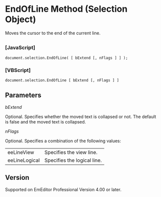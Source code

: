 # EndOfLine Method (Selection Object)

Moves the cursor to the end of the current line.

## 

### \[JavaScript\]

```
document.selection.EndOfLine( [ bExtend [, nFlags ] ] );
```

### \[VBScript\]

```
document.selection.EndOfLine [ bExtend [, nFlags ] ]
```

## Parameters

_bExtend_

Optional. Specifies whether the moved text is collapsed or not. The default
is false and the moved text is collapsed.

_nFlags_

Optional. Specifies a combination of the following values:

|     |     |
| --- | --- |
| eeLineView | Specifies the view line. |
| eeLineLogical | Specifies the logical line. |

## Version

Supported on EmEditor Professional Version 4.00 or later.
